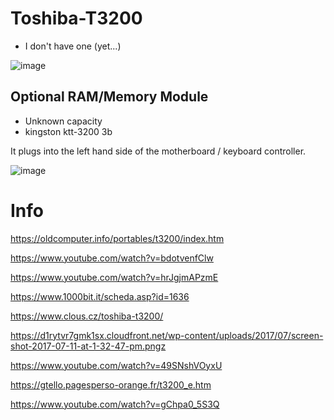 # Toshiba-T3200

- I don't have one (yet...)

![image](https://user-images.githubusercontent.com/38451588/156483791-ba03106e-cab0-47d1-b43b-a0cb67ac7bd3.png)



## Optional RAM/Memory Module

- Unknown capacity
- kingston ktt-3200 3b

It plugs into the left hand side of the motherboard / keyboard controller. 

![image](https://user-images.githubusercontent.com/38451588/155870440-f8ff2c20-6b7f-4a02-b392-b47d59b2946e.png)


# Info

https://oldcomputer.info/portables/t3200/index.htm

https://www.youtube.com/watch?v=bdotvenfClw

https://www.youtube.com/watch?v=hrJgjmAPzmE

https://www.1000bit.it/scheda.asp?id=1636

https://www.clous.cz/toshiba-t3200/

https://d1rytvr7gmk1sx.cloudfront.net/wp-content/uploads/2017/07/screen-shot-2017-07-11-at-1-32-47-pm.pngz

https://www.youtube.com/watch?v=49SNshVOyxU

https://gtello.pagesperso-orange.fr/t3200_e.htm

https://www.youtube.com/watch?v=gChpa0_5S3Q

